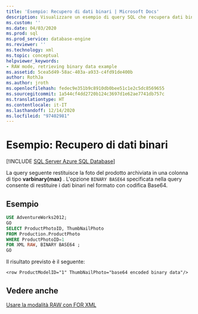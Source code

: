 ```yaml
---
title: 'Esempio: Recupero di dati binari | Microsoft Docs'
description: Visualizzare un esempio di query SQL che recupera dati binari usando le opzioni RAW e BINARY BASE64 con la clausola FOR XML.
ms.custom: ''
ms.date: 04/03/2020
ms.prod: sql
ms.prod_service: database-engine
ms.reviewer: ''
ms.technology: xml
ms.topic: conceptual
helpviewer_keywords:
- RAW mode, retrieving binary data example
ms.assetid: 5cea5d49-58ac-403a-a933-c4fd91de400b
author: RothJa
ms.author: jroth
ms.openlocfilehash: fedec9e351b9c8910db0bee51c1e2c5dc8569655
ms.sourcegitcommit: 1a544cf4dd2720b124c3697d1e62ae7741db757c
ms.translationtype: HT
ms.contentlocale: it-IT
ms.lasthandoff: 12/14/2020
ms.locfileid: "97402981"
---
```

# <a name="example-retrieving-binary-data"></a>Esempio: Recupero di dati binari

[!INCLUDE [SQL Server Azure SQL Database](../../includes/applies-to-version/sql-asdb.md)]

La query seguente restituisce la foto del prodotto archiviata in una colonna di tipo **varbinary(max)** . L'opzione `BINARY BASE64` specificata nella query consente di restituire i dati binari nel formato con codifica Base64.

## <a name="example"></a>Esempio

```sql
USE AdventureWorks2012;
GO
SELECT ProductPhotoID, ThumbNailPhoto
FROM Production.ProductPhoto
WHERE ProductPhotoID=1
FOR XML RAW, BINARY BASE64 ;
GO
```

Il risultato previsto è il seguente:

```console
<row ProductModelID="1" ThumbNailPhoto="base64 encoded binary data"/>
```

## <a name="see-also"></a>Vedere anche

[Usare la modalità RAW con FOR XML](../../relational-databases/xml/use-raw-mode-with-for-xml.md)
